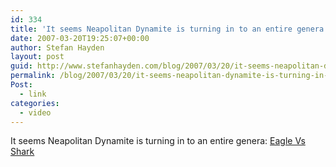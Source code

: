 ```yaml
---
id: 334
title: 'It seems Neapolitan Dynamite is turning in to an entire genera: Eagle Vs Shark'
date: 2007-03-20T19:25:07+00:00
author: Stefan Hayden
layout: post
guid: http://www.stefanhayden.com/blog/2007/03/20/it-seems-neapolitan-dynamite-is-turning-in-to-an-entire-genera-eagle-vs-shark/
permalink: /blog/2007/03/20/it-seems-neapolitan-dynamite-is-turning-in-to-an-entire-genera-eagle-vs-shark/
Post:
  - link
categories:
  - video
---
```

<p>It seems Neapolitan Dynamite is turning in to an entire genera: <a href="http://www.apple.com/trailers/miramax/eaglevsshark/trailer/">Eagle Vs Shark</a>
</p>

